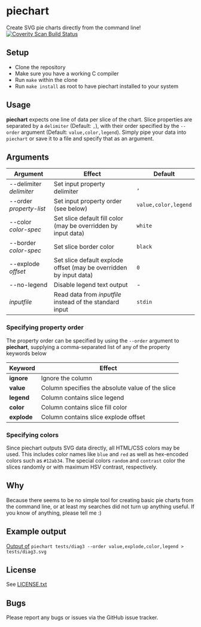 # piechart
Create SVG pie charts directly from the command line!  
[![Coverity Scan Build Status](https://scan.coverity.com/projects/6382/badge.svg)](https://scan.coverity.com/projects/6382)

## Setup
* Clone the repository
* Make sure you have a working C compiler
* Run `make` within the clone
* Run `make install` as root to have piechart installed to your system

## Usage
**piechart** expects one line of data per slice of the chart. Slice properties are separated by a `delimiter`
(Default: `,`), with their order specified by the `--order` argument (Default: `value,color,legend`).
Simply pipe your data into `piechart` or save it to a file and specify that as an argument.

## Arguments
Argument                | Effect                                                              | Default
------------------------|---------------------------------------------------------------------|-----------------
--delimiter *delimiter* | Set input property delimiter                                        | `,`
--order *property-list* | Set input property order (see below)                                | `value,color,legend`
--color *color-spec*    | Set slice default fill color (may be overridden by input data)      | `white`
--border *color-spec*   | Set slice border color                                              | `black`
--explode *offset*      | Set slice default explode offset (may be overridden by input data)  | `0`
--no-legend             | Disable legend text output                                          | -
*inputfile*             | Read data from *inputfile* instead of the standard input            | `stdin`

### Specifying property order
The property order can be specified by using the `--order` argument to **piechart**, supplying a comma-separated list
of any of the property keywords below

Keyword       | Effect
--------------|--------------------------------------------------------
**ignore**    | Ignore the column
**value**     | Column specifies the absolute value of the slice
**legend**    | Column contains slice legend
**color**     | Column contains slice fill color
**explode**   | Column contains slice explode offset

### Specifying colors
Since piechart outputs SVG data directly, all HTML/CSS colors may be used. This includes color names like 
`blue` and `red` as well as hex-encoded colors such as `#12ab34`. The special colors `random` and `contrast`
color the slices randomly or with maximum HSV contrast, respectively.


## Why
Because there seems to be no simple tool for creating basic pie charts from the command line,
or at least my searches did not turn up anything useful. If you know of anything, please tell me :)

## Example output
[Output of](tests/diag3.svg) `piechart tests/diag3 --order value,explode,color,legend > tests/diag3.svg`

## License
See [LICENSE.txt](LICENSE.txt)

## Bugs
Please report any bugs or issues via the GitHub issue tracker.
